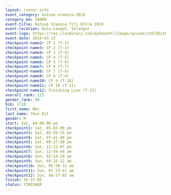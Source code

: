 ```yaml
--- 
layout: runner-info 
event_category: katsuo-stamina-2019 
category_km: 100KM 
event-title: Katsuo Stamina Titi Ultra 2019 
event-location: Hulu Langat, Selangor 
event-logo: https://res.cloudinary.com/dykbosktl/image/upload/v1573614825/Logo/Logo_p7ft6n.png 
event-date: 2019-03-15 
checkpoint-name2: CP 1 (T-2) 
checkpoint-name3: CP 2 (T-3) 
checkpoint-name4: CP 3 (T-4) 
checkpoint-name5: CP 4 (T-5) 
checkpoint-name6: CP 5 (T-6) 
checkpoint-name7: CP 6 (T-7) 
checkpoint-name8: CP 7 (T-8) 
checkpoint-name9: CP 8 (T-9) 
checkpoint-name10: CP 9 (T-10) 
checkpoint-name11: CP 10 (T-11) 
checkpoint-name12: Finishing Line (T-12) 
overall_rank: 123
gender_rank: 99
bib: 1118
first_name: Hei
last_name: Chun Kit
gender: M
start: Sat, 04-00-00 pm
checkpoint2: Sat, 05-02-00 pm
checkpoint3: Sat, 05-59-25 pm
checkpoint4: Sat, 07-41-48 pm
checkpoint5: Sat, 09-27-50 pm
checkpoint6: Sat, 11-12-07 pm
checkpoint7: Sun, 12-59-46 am
checkpoint8: Sun, 02-14-28 am
checkpoint9: Sun, 04-15-12 am
checkpoint10: Sun, 05-58-15 am
checkpoint11: Sun, 07-33-41 am
checkpoint12: Sun, 08-57-05 am
finish: 16-57-05
status: FINISHER
--- 
```

